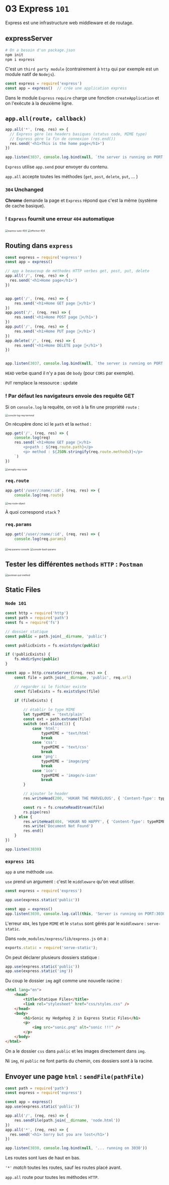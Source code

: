 # 03 Express `101`

Express est une infrastructure web middleware et de routage.

## expressServer

```bash
# On a besoin d'un package.json
npm init
npm i express
```



C'est un `third party module` (contrairement à `http` qui par exemple est un module natif de `Nodejs`).

```js
const express = require('express')
const app = express()  // crée une application express
```

Dans le module `Express` `require` charge une fonction `createApplication` et on l'exécute à la deuxième ligne.

## `app.all(route, callback)`

```js
app.all('*', (req, res) => {
  // Express gère les headers basiques (status code, MIME type)
  // Express gère la fin de connexion (res.end())
  res.send('<h1>This is the home page</h1>')
})

app.listen(3037, console.log.bind(null, `the server is running on PORT:3037`))
```

`Express` utilise `app.send` pour envoyer du contenu.

`app.all` accepte toutes les méthodes (`get`, `post`, `delete`, `put`, ... )

### `304` Unchanged

**Chrome** demande la page et `Express` répond que c'est la même (système de cache basique).

### ! `Express` fournit une erreur `404` automatique

<img src="assets/express-auto-404.png" alt="express-auto-404" style="zoom:50%;" />

<img src="assets/effective-404.png" alt="effective-404" style="zoom:50%;" />

## Routing dans `express`

```js
const express = require('express')
const app = express()

// app a beaucoup de méthodes HTTP verbes get, post, put, delete
app.all('/', (req, res) => {
  res.send('<h1>Home page</h1>')
})


app.get('/', (req, res) => {
    res.send('<h1>Home GET page 🐒</h1>')
})
app.post('/', (req, res) => {
    res.send('<h1>Home POST page 🐒</h1>')
})
app.put('/', (req, res) => {
    res.send('<h1>Home PUT page 🐒</h1>')
})
app.delete('/', (req, res) => {
    res.send('<h1>Home DELETE page 🐒</h1>')
})


app.listen(3037, console.log.bind(null, `the server is running on PORT:3037`))
```

`HEAD` verbe quand il n'y a pas de `body` (pour `CORS` par exemple).

`PUT` remplace la ressource : update

### ! Par défaut les navigateurs envoie des requête GET

Si on `console.log` la requête, on voit à la fin une propriété `route` :

<img src="assets/console-log-req-terminal.png" alt="console-log-req-terminal" style="zoom:50%;" />

On récupère donc ici le `path` et la `method` :

```js
app.get('/', (req, res) => {
    console.log(req)
    res.send(`<h1>Home GET page 🐒</h1>
        <p>path : ${req.route.path}</p>
        <p> method : ${JSON.stringify(req.route.methods)}</p>
    `)
})
```

<img src="assets/stringify-req-route.png" alt="stringify-req-route" style="zoom:50%;" />

### `req.route`

```js
app.get('/user/:name/:id', (req, res) => {
    console.log(req.route)
```

<img src="assets/req-route-object.png" alt="req-route-object" style="zoom:50%;" />

À quoi correspond `stack` ?

### `req.params`

```js
app.get('/user/:name/:id', (req, res) => {
    console.log(req.params)
```

<img src="assets/req-params-console.png" alt="req-params-console" style="zoom:50%;" />

<img src="assets/console-bash-params.png" alt="console-bash-params" style="zoom:50%;" />

## Tester les différentes `methods` `HTTP` : `Postman`

<img src="assets/postman-put-method.png" alt="postman-put-method" style="zoom:50%;" />



## Static Files

### `Node 101`

```js
const http = require('http')
const path = require('path')
const fs = require('fs')

// dossier statique
const public = path.join(__dirname, 'public')

const publicExists = fs.existsSync(public)

if (!publicExists) {
    fs.mkdirSync(public)
}

const app = http.createServer((req, res) => {
    const file = path.join(__dirname, 'public', req.url)

    // regarder si le fichier existe
    const fileExists = fs.existsSync(file)

    if (fileExists) {
                
        // établir le type MIME
        let typeMIME = 'text/plain'
      	const ext = path.extname(file)
        switch (ext.slice(1)) {
            case 'html':
                typeMIME = 'text/html'
                break
            case 'css':
                typeMIME = 'text/css'
                break
            case 'png':
                typeMIME = 'image/png'
                break
            case 'ico':
                typeMIME = 'image/x-icon'
                break
        }

        // ajouter le header
        res.writeHead(200, 'HUKAR THE MARVELOUS', { 'Content-Type': typeMIME })

        const rs = fs.createReadStream(file)
        rs.pipe(res)
    } else {
        res.writeHead(404, 'HUKAR NO HAPPY', { 'Content-Type': typeMIME })
        res.write('Document Not Found')
        res.end()
    }
})

app.listen(3030)
```

### `express 101`

`app` a une méthode `use`.

`use` prend un argument : c'est le `middleware` qu'on veut utiliser.

```js
const express = require('express')

app.use(express.static('public'))

const app = express()
app.listen(3030, console.log.call(this, 'Server is running on PORT:3030'))
```

L'erreur `404`, les type `MIME` et le `status` sont gérés par le `middleware` : `serve-static`.

Dans `node_modules/express/lib/express.js` on a :

```js
exports.static = require('serve-static');
```

On peut déclarer plusieurs dossiers statique :

```js
app.use(express.static('public'))
app.use(express.static('img'))
```

Du coup le dossier `img` agit comme une nouvelle racine :

```html
<html lang="en">
    <head>
        <title>Statique Files</title>
        <link rel="stylesheet" href="css/styles.css" />
    </head>
    <body>
        <h1>Sonic my Hedgehog 2 in Express Static Files</h1>
        <p>
            <img src="sonic.png" alt="sonic !!!" />
        </p>
    </body>
</html>
```

On a le dossier `css` dans `public` et les images directement dans `img`.

Ni `img`, ni `public` ne font partis du chemin, ces dossiers sont à la racine.



## Envoyer une page `html` : `sendFile(pathFile)`

```js
const path = require('path')
const express = require('express')

const app = express()
app.use(express.static('public'))

app.all('/', (req, res) => {
    res.sendFile(path.join(__dirname, 'node.html'))
})
app.all('*', (req, res) => {
  res.send('<h1> Sorry but you are lost</h1>')
})

app.listen(3030, console.log.bind(null, '... running on 3030'))
```

Les routes sont lues de haut en bas.

`'*'` *match* toutes les routes, sauf les routes placé avant.

`app.all` route pour toutes les méthodes `HTTP`.